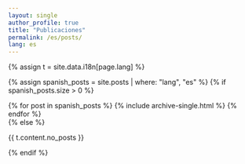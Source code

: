 ```yaml
---
layout: single
author_profile: true
title: "Publicaciones"
permalink: /es/posts/
lang: es
---
```


{% assign t = site.data.i18n[page.lang] %}

{% assign spanish_posts = site.posts | where: "lang", "es" %}
{% if spanish_posts.size > 0 %}
  <div class="entries-list">
    {% for post in spanish_posts %}
      {% include archive-single.html %}
    {% endfor %}
  </div>
{% else %}
  <p>{{ t.content.no_posts }}</p>
{% endif %}
